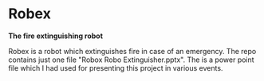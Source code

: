 # Robex
**The fire extinguishing robot**

Robex is a robot which extinguishes fire in case of an emergency. The repo contains just one file "Robox Robo Extinguisher.pptx". The is a power point file which I had used for presenting this project in various events. 


